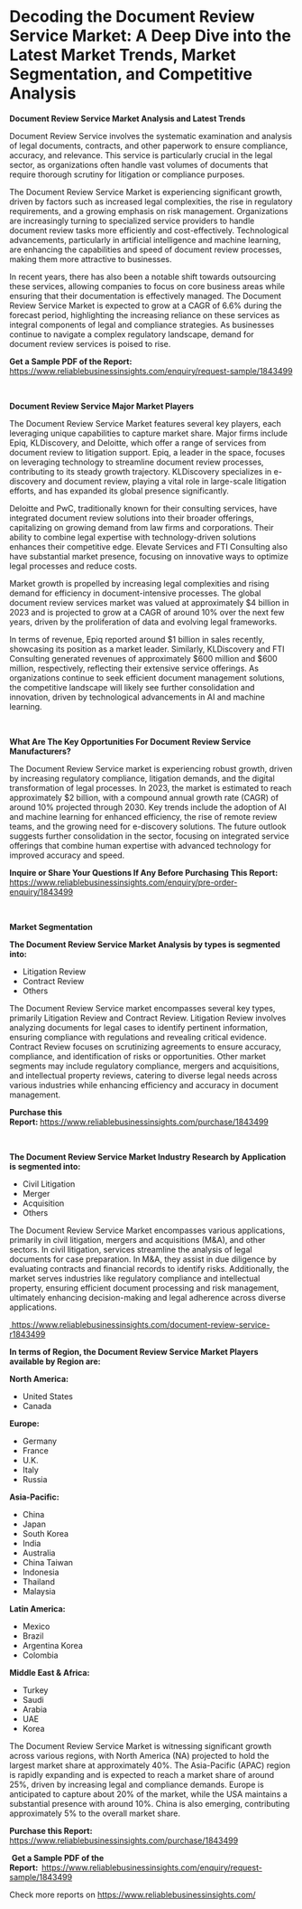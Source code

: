 <p><h1>Decoding the Document Review Service Market: A Deep Dive into the Latest Market Trends, Market Segmentation, and Competitive Analysis</h1></p><p><strong>Document Review Service Market Analysis and Latest Trends</strong></p>
<p><p>Document Review Service involves the systematic examination and analysis of legal documents, contracts, and other paperwork to ensure compliance, accuracy, and relevance. This service is particularly crucial in the legal sector, as organizations often handle vast volumes of documents that require thorough scrutiny for litigation or compliance purposes.</p><p>The Document Review Service Market is experiencing significant growth, driven by factors such as increased legal complexities, the rise in regulatory requirements, and a growing emphasis on risk management. Organizations are increasingly turning to specialized service providers to handle document review tasks more efficiently and cost-effectively. Technological advancements, particularly in artificial intelligence and machine learning, are enhancing the capabilities and speed of document review processes, making them more attractive to businesses.</p><p>In recent years, there has also been a notable shift towards outsourcing these services, allowing companies to focus on core business areas while ensuring that their documentation is effectively managed. The Document Review Service Market is expected to grow at a CAGR of 6.6% during the forecast period, highlighting the increasing reliance on these services as integral components of legal and compliance strategies. As businesses continue to navigate a complex regulatory landscape, demand for document review services is poised to rise.</p></p>
<p><strong>Get a Sample PDF of the Report:&nbsp;</strong> <a href="https://www.reliablebusinessinsights.com/enquiry/request-sample/1843499?utm_campaign=3260&utm_medium=2&utm_source=Github&utm_content=ia&utm_term=11032025&utm_id=document-review-service">https://www.reliablebusinessinsights.com/enquiry/request-sample/1843499</a></p>
<p>&nbsp;</p>
<p><strong>Document Review Service Major Market Players</strong></p>
<p><p>The Document Review Service Market features several key players, each leveraging unique capabilities to capture market share. Major firms include Epiq, KLDiscovery, and Deloitte, which offer a range of services from document review to litigation support. Epiq, a leader in the space, focuses on leveraging technology to streamline document review processes, contributing to its steady growth trajectory. KLDiscovery specializes in e-discovery and document review, playing a vital role in large-scale litigation efforts, and has expanded its global presence significantly.</p><p>Deloitte and PwC, traditionally known for their consulting services, have integrated document review solutions into their broader offerings, capitalizing on growing demand from law firms and corporations. Their ability to combine legal expertise with technology-driven solutions enhances their competitive edge. Elevate Services and FTI Consulting also have substantial market presence, focusing on innovative ways to optimize legal processes and reduce costs.</p><p>Market growth is propelled by increasing legal complexities and rising demand for efficiency in document-intensive processes. The global document review services market was valued at approximately $4 billion in 2023 and is projected to grow at a CAGR of around 10% over the next few years, driven by the proliferation of data and evolving legal frameworks.</p><p>In terms of revenue, Epiq reported around $1 billion in sales recently, showcasing its position as a market leader. Similarly, KLDiscovery and FTI Consulting generated revenues of approximately $600 million and $600 million, respectively, reflecting their extensive service offerings. As organizations continue to seek efficient document management solutions, the competitive landscape will likely see further consolidation and innovation, driven by technological advancements in AI and machine learning.</p></p>
<p>&nbsp;</p>
<p><strong>What Are The Key Opportunities For Document Review Service Manufacturers?</strong></p>
<p><p>The Document Review Service market is experiencing robust growth, driven by increasing regulatory compliance, litigation demands, and the digital transformation of legal processes. In 2023, the market is estimated to reach approximately $2 billion, with a compound annual growth rate (CAGR) of around 10% projected through 2030. Key trends include the adoption of AI and machine learning for enhanced efficiency, the rise of remote review teams, and the growing need for e-discovery solutions. The future outlook suggests further consolidation in the sector, focusing on integrated service offerings that combine human expertise with advanced technology for improved accuracy and speed.</p></p>
<p><strong>Inquire or Share Your Questions If Any Before Purchasing This Report:</strong> <a href="https://www.reliablebusinessinsights.com/enquiry/pre-order-enquiry/1843499?utm_campaign=3260&utm_medium=2&utm_source=Github&utm_content=ia&utm_term=11032025&utm_id=document-review-service">https://www.reliablebusinessinsights.com/enquiry/pre-order-enquiry/1843499</a></p>
<p>&nbsp;</p>
<p><strong>Market Segmentation</strong></p>
<p><strong>The Document Review Service Market Analysis by types is segmented into:</strong></p>
<p><ul><li>Litigation Review</li><li>Contract Review</li><li>Others</li></ul></p>
<p><p>The Document Review Service market encompasses several key types, primarily Litigation Review and Contract Review. Litigation Review involves analyzing documents for legal cases to identify pertinent information, ensuring compliance with regulations and revealing critical evidence. Contract Review focuses on scrutinizing agreements to ensure accuracy, compliance, and identification of risks or opportunities. Other market segments may include regulatory compliance, mergers and acquisitions, and intellectual property reviews, catering to diverse legal needs across various industries while enhancing efficiency and accuracy in document management.</p></p>
<p><strong>Purchase this Report:&nbsp;</strong><a href="https://www.reliablebusinessinsights.com/purchase/1843499?utm_campaign=3260&utm_medium=2&utm_source=Github&utm_content=ia&utm_term=11032025&utm_id=document-review-service">https://www.reliablebusinessinsights.com/purchase/1843499</a></p>
<p>&nbsp;</p>
<p><strong>The Document Review Service Market Industry Research by Application is segmented into:</strong></p>
<p><ul><li>Civil Litigation</li><li>Merger</li><li>Acquisition</li><li>Others</li></ul></p>
<p><p>The Document Review Service Market encompasses various applications, primarily in civil litigation, mergers and acquisitions (M&A), and other sectors. In civil litigation, services streamline the analysis of legal documents for case preparation. In M&A, they assist in due diligence by evaluating contracts and financial records to identify risks. Additionally, the market serves industries like regulatory compliance and intellectual property, ensuring efficient document processing and risk management, ultimately enhancing decision-making and legal adherence across diverse applications.</p></p>
<p><a href="https://www.reliablebusinessinsights.com/document-review-service-r1843499?utm_campaign=3260&utm_medium=2&utm_source=Github&utm_content=ia&utm_term=11032025&utm_id=document-review-service">&nbsp;https://www.reliablebusinessinsights.com/document-review-service-r1843499</a></p>
<p><strong>In terms of Region, the Document Review Service Market Players available by Region are:</strong></p>
<p>
    <p> <strong> North America: </strong>
        <ul>
            <li>United States</li>
            <li>Canada</li>
        </ul>
        </p> 
    <p> <strong> Europe: </strong>
        <ul>
            <li>Germany</li>
            <li>France</li>
            <li>U.K.</li>
            <li>Italy</li>
            <li>Russia</li>
        </ul>
        </p> 
    <p> <strong> Asia-Pacific: </strong>
        <ul>
            <li>China</li>
            <li>Japan</li>
            <li>South Korea</li>
            <li>India</li>
            <li>Australia</li>
            <li>China Taiwan</li>
            <li>Indonesia</li>
            <li>Thailand</li>
            <li>Malaysia</li>
        </ul>
        </p> 
    <p> <strong> Latin America: </strong>
        <ul>
            <li>Mexico</li>
            <li>Brazil</li>
            <li>Argentina Korea</li>
            <li>Colombia</li>
        </ul>
        </p> 
    <p> <strong> Middle East & Africa: </strong>
        <ul>
            <li>Turkey</li>
            <li>Saudi</li>
            <li>Arabia</li>
            <li>UAE</li>
            <li>Korea</li>
        </ul>
    </p>
    </p>
<p><p>The Document Review Service Market is witnessing significant growth across various regions, with North America (NA) projected to hold the largest market share at approximately 40%. The Asia-Pacific (APAC) region is rapidly expanding and is expected to reach a market share of around 25%, driven by increasing legal and compliance demands. Europe is anticipated to capture about 20% of the market, while the USA maintains a substantial presence with around 10%. China is also emerging, contributing approximately 5% to the overall market share.</p></p>
<p><strong>Purchase this Report: </strong><a href="https://www.reliablebusinessinsights.com/purchase/1843499?utm_campaign=3260&utm_medium=2&utm_source=Github&utm_content=ia&utm_term=11032025&utm_id=document-review-service">https://www.reliablebusinessinsights.com/purchase/1843499</a></p>
<p>&nbsp;<strong>Get a Sample PDF of the Report:&nbsp;&nbsp;</strong><a href="https://www.reliablebusinessinsights.com/enquiry/request-sample/1843499?utm_campaign=3260&utm_medium=2&utm_source=Github&utm_content=ia&utm_term=11032025&utm_id=document-review-service">https://www.reliablebusinessinsights.com/enquiry/request-sample/1843499</a></p>
<p><strong></strong></p>
<p>Check more reports on <a href="https://www.reliablebusinessinsights.com/?utm_campaign=3260&utm_medium=2&utm_source=Github&utm_content=ia&utm_term=11032025&utm_id=document-review-service">https://www.reliablebusinessinsights.com/</a></p>